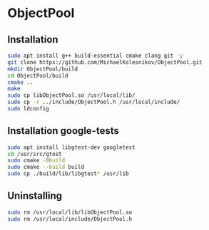# ObjectPool
## Installation
```bash
sudo apt install g++ build-essential cmake clang git -y
git clone https://github.com/MichaelKolesnikov/ObjectPool.git
mkdir ObjectPool/build
cd ObjectPool/build
cmake ..
make
sudo cp libObjectPool.so /usr/local/lib/
sudo cp -r ../include/ObjectPool.h /usr/local/include/
sudo ldconfig
```
## Installation google-tests
```bash
sudo apt install libgtest-dev googletest
cd /usr/src/gtest
sudo cmake -Bbuild
sudo cmake --build build
sudo cp ./build/lib/libgtest* /usr/lib
```
## Uninstalling
```bash
sudo rm /usr/local/lib/libObjectPool.so
sudo rm /usr/local/include/ObjectPool.h
```